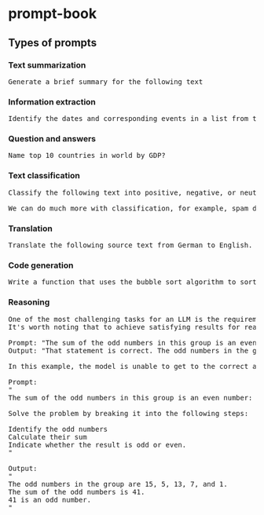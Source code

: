 # prompt-book

## Types of prompts

### Text summarization
<pre>
Generate a brief summary for the following text
</pre>

### Information extraction
<pre>
Identify the dates and corresponding events in a list from the text above.
</pre>

### Question and answers
<pre>
Name top 10 countries in world by GDP?
</pre>

### Text classification
<pre>
Classify the following text into positive, negative, or neutral sentiment.

We can do much more with classification, for example, spam detection, topic classification, intent classification, and more.
</pre>

### Translation
<pre>
Translate the following source text from German to English.
</pre>

### Code generation
<pre>
Write a function that uses the bubble sort algorithm to sort a list of integers in ascending order.
</pre>

### Reasoning
<pre>
One of the most challenging tasks for an LLM is the requirement of reasoning. Reasoning is a fascinating area as it allows for complex applications to arise from LLMs. 
It's worth noting that to achieve satisfying results for reasoning tasks, we need to use advanced prompting techniques.

Prompt: "The sum of the odd numbers in this group is an even number: 15, 32, 5, 13, 82, 7, 1."
Output: "That statement is correct. The odd numbers in the group are 15, 5, 13, 7, and 1, and their sum is 41, which is an even number. The even numbers in the group are 32 and 82."

In this example, the model is unable to get to the correct answer. Let's try a different prompt for the same example.

Prompt: 
"
The sum of the odd numbers in this group is an even number: 15, 32, 5, 13, 82, 7, 1. 

Solve the problem by breaking it into the following steps:

Identify the odd numbers
Calculate their sum
Indicate whether the result is odd or even.
"

Output: 
"
The odd numbers in the group are 15, 5, 13, 7, and 1.
The sum of the odd numbers is 41.
41 is an odd number.
"
</pre>

